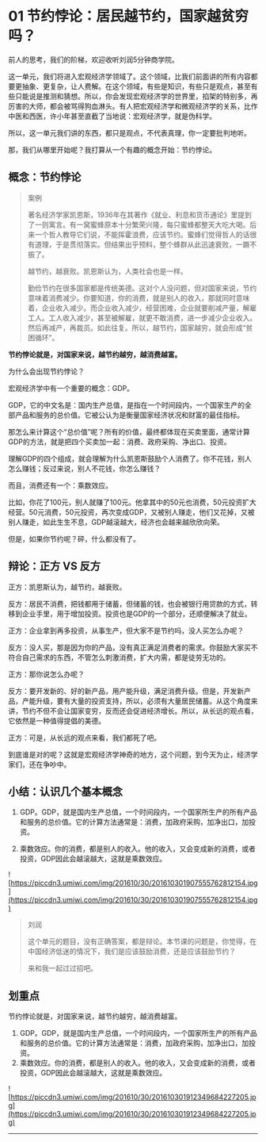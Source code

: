 # 01 节约悖论：居民越节约，国家越贫穷吗？

前人的思考，我们的阶梯，欢迎收听刘润5分钟商学院。

这一单元，我们将进入宏观经济学领域了。这个领域，比我们前面讲的所有内容都要更抽象、更复杂，让人费解。在这个领域，有些是知识，有些只是观点，甚至有些只能说是推测和猜想。所以，你会发现宏观经济学的世界里，掐架的特别多，再厉害的大师，都会被骂得狗血淋头。有人把宏观经济学和微观经济学的关系，比作中医和西医，许小年甚至直截了当地说：宏观经济学，就是伪科学。

所以，这一单元我们讲的东西，都只是观点，不代表真理，你一定要批判地听。

那，我们从哪里开始呢？我打算从一个有趣的概念开始：节约悖论。

## 概念：节约悖论

> 案例
> 
> 著名经济学家凯恩斯，1936年在其著作《就业、利息和货币通论》里提到了一则寓言。有一窝蜜蜂原本十分繁荣兴隆，每只蜜蜂都整天大吃大喝。后来一个哲人教导它们说，不能挥霍浪费，应该节约。蜜蜂们觉得哲人的话很有道理，于是贯彻落实。但结果出乎预料，整个蜂群从此迅速衰败，一蹶不振了。
> 
> 越节约，越衰败。凯恩斯认为，人类社会也是一样。
> 
> 勤俭节约在很多国家都是传统美德。这对个人没问题，但对国家来说，节约意味着消费减少。你要知道，你的消费，就是别人的收入，那就同时意味着，企业收入减少。而企业收入减少，经营困难，企业就要削减产量，解雇工人。工人收入减少，甚至被解雇，就更不敢消费，进一步减少企业收入。然后再减产，再裁员。如此往复。所以，越节约，国家越穷，就会形成“贫困循环”。

 **节约悖论就是，对国家来说，越节约越穷，越消费越富。**

为什么会出现节约悖论？

宏观经济学中有一个重要的概念：GDP。

GDP，它的中文名是：国内生产总值，是指在一个时间段内，一个国家生产的全部产品和服务的总价值。它被公认为是衡量国家经济状况和财富的最佳指标。

那怎么来计算这个“总价值”呢？所有的价值，最终都体现在买卖里面，通常计算GDP的方法，就是把四个买卖加一起：消费、政府采购、净出口、投资。

理解GDP的四个组成，就会理解为什么凯恩斯鼓励个人消费了。你不花钱，别人怎么赚钱；反过来说，别人不花钱，你怎么赚钱？

而且，消费还有一个：乘数效应。

比如，你花了100元，别人就赚了100元。他拿其中的50元也消费，50元投资扩大经营。50元消费，50元投资，再次变成GDP，又被别人赚走，他们又花掉，又被别人赚走，如此生生不息，GDP越滚越大，经济也会越来越欣欣向荣。

但是，如果你节约呢？砰，什么都没有了。

## 辩论：正方 VS 反方

正方：凯恩斯认为，越节约，越衰败。

反方：居民不消费，把钱都用于储蓄，但储蓄的钱，也会被银行用贷款的方式，转移到企业手里，用于增加投资。投资也是GDP的一个部分，还顺便解决了就业。

正方：企业拿到再多投资，从事生产，但大家不是节约吗，没人买怎么办呢？

反方：没人买，那是因为你的产品，没有真正满足消费者的需求。你鼓励大家买不符合自己需求的东西，不管怎么刺激消费，扩大内需，都是徒劳无功的。

正方：那你说怎么办呢？

反方：要开发新的、好的新产品，用产能升级，满足消费升级。但是，开发新产品，产能升级，要有大量的投资支持，所以，必须有大量居民储蓄。从这个角度来讲，节约不但不会让国家变穷，反而还会促进经济增长。所以，从长远的观点看，它依然是一种值得提倡的美德。

正方：可是，从长远的观点来看，我们都死了吧。

到底谁是对的呢？这就是宏观经济学神奇的地方，这个问题，到今天为止，经济学家们，还在争吵中。

## 小结：认识几个基本概念

1. GDP。GDP，就是国内生产总值，一个时间段内，一个国家所生产的所有产品和服务的总价值。它的计算方法通常是：消费，加政府采购，加净出口，加投资。

2. 乘数效应。你的消费，都是别人的收入。他的收入，又会变成新的消费，或者投资，GDP因此会越滚越大，这就是乘数效应。

![https://piccdn3.umiwi.com/img/201610/30/201610301907555762812154.jpg](https://piccdn3.umiwi.com/img/201610/30/201610301907555762812154.jpg)

> 刘润
> 
> 这个单元的题目，没有正确答案，都是辩论。本节课的问题是，你觉得，在中国经济低迷的情况下，我们是应该鼓励消费，还是应该鼓励节约？
> 
> 来和我一起过过招吧。

## 划重点

节约悖论就是，对国家来说，越节约越穷，越消费越富。
1. GDP。GDP，就是国内生产总值，一个时间段内，一个国家所生产的所有产品和服务的总价值。它的计算方法通常是：消费，加政府采购，加净出口，加投资。
2. 乘数效应。你的消费，都是别人的收入。他的收入，又会变成新的消费，或者投资，GDP因此会越滚越大，这就是乘数效应。

![https://piccdn3.umiwi.com/img/201610/30/201610301912349684227205.jpg](https://piccdn3.umiwi.com/img/201610/30/201610301912349684227205.jpg)

---
